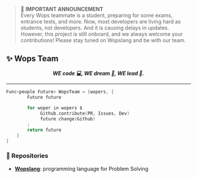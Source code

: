> :mega: **IMPORTANT ANNOUNCEMENT**   
> Every Wops teammate is a student, preparing for some exams, entrance tests, and more. Now, most developers are living hard as students, not developers. And it is causing delays in updates. However, this project is still onboard, and we always welcome your contributions! Please stay tuned on Wopslang and be with our team.  
## ✨ Wops Team

<div align=center>
  <i><strong>WE code 💻, WE dream 💭, WE lead 🥇.</strong></i>
</div>

<hr>

```go
Func<people Future> WopsTeam = {wopers, {
        Future future
        
        for woper in wopers $
             Github.contribute(PR, Issues, Dev)
             future.change(Github)
        ;
        return future
    }
}
```

### 📁 Repositories

- [**Wopslang**](https://github.com/Wopslang/Wops): programming language for Problem Solving
